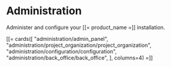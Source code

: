 # Administration

Administer and configure your [[= product_name =]] installation.

[[= cards([
    "administration/admin_panel",
    "administration/project_organization/project_organization",
    "administration/configuration/configuration",
    "administration/back_office/back_office",
], columns=4) =]]
